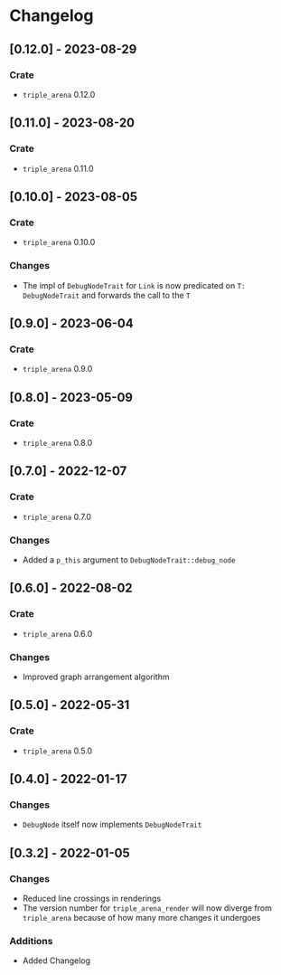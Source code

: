 # Changelog

## [0.12.0] - 2023-08-29
### Crate
- `triple_arena` 0.12.0

## [0.11.0] - 2023-08-20
### Crate
- `triple_arena` 0.11.0

## [0.10.0] - 2023-08-05
### Crate
- `triple_arena` 0.10.0

### Changes
- The impl of `DebugNodeTrait` for `Link` is now predicated on `T: DebugNodeTrait` and forwards the
  call to the `T`

## [0.9.0] - 2023-06-04
### Crate
- `triple_arena` 0.9.0

## [0.8.0] - 2023-05-09
### Crate
- `triple_arena` 0.8.0

## [0.7.0] - 2022-12-07
### Crate
- `triple_arena` 0.7.0

### Changes
- Added a `p_this` argument to `DebugNodeTrait::debug_node`

## [0.6.0] - 2022-08-02
### Crate
- `triple_arena` 0.6.0

### Changes
- Improved graph arrangement algorithm

## [0.5.0] - 2022-05-31
### Crate
- `triple_arena` 0.5.0

## [0.4.0] - 2022-01-17
### Changes
- `DebugNode` itself now implements `DebugNodeTrait`

## [0.3.2] - 2022-01-05
### Changes
- Reduced line crossings in renderings
- The version number for `triple_arena_render` will now diverge from `triple_arena` because of how
  many more changes it undergoes

### Additions
- Added Changelog
